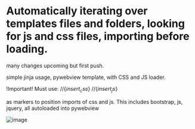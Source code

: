 # 
# Automatically iterating over templates files and folders, looking for js and css files, importing before loading. 


many changes upcoming but first push. 

simple jinja usage, pywebview template, with CSS and JS loader. 

!Important!
Must use:     //{$insert_css$}
               //{$insert_js$}

as markers to position imports of css and js. This includes bootstrap, js, jquery, all autoloaded into pywebview

![image](https://user-images.githubusercontent.com/98753696/220867172-ea626610-6b0c-49c0-8fd6-6e24a2c94e56.png)

